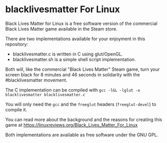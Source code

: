 # blacklivesmatter For Linux
Black Lives Matter for Linux is a free software version of the commercial Black Lives Matter game available in the Steam store. 

There are two implementations available for your enjoyment in this repository:

* blacklivesmatter.c is written in C using glut/OpenGL.
* blacklivesmatter.sh is a simple shell script implementation.

Both will, like the commercial "Black Lives Matter" Steam game, turn your screen black for 8 minutes and 46 seconds in solidarity with the #blacklivesmatter movement.

The C implementation can be compiled with ``gcc -lGL -lglut -o blacklivesmatter blacklivesmatter.c``

You will only need the ``gcc`` and the ``freeglut`` headers (``freeglut-devel``) to compile it.

You can read more about the background and the reasons for creating this game at https://linuxreviews.org/Black_Lives_Matter_For_Linux

Both implementations are available as free software under the GNU GPL.
